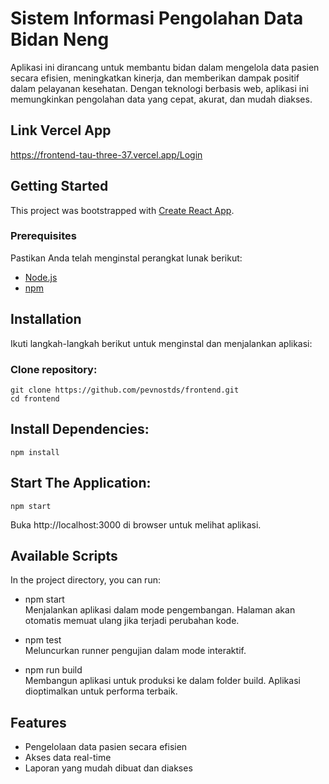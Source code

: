 # Sistem Informasi Pengolahan Data Bidan Neng
Aplikasi ini dirancang untuk membantu bidan dalam mengelola data pasien secara efisien, meningkatkan kinerja, dan memberikan dampak positif dalam pelayanan kesehatan. Dengan teknologi berbasis web, aplikasi ini memungkinkan pengolahan data yang cepat, akurat, dan mudah diakses.  

## Link Vercel App  
https://frontend-tau-three-37.vercel.app/Login  

## Getting Started
This project was bootstrapped with [Create React App](https://reactjs.org/docs/create-a-new-react-app.html).

### Prerequisites
Pastikan Anda telah menginstal perangkat lunak berikut:
- [Node.js](https://nodejs.org/)
- [npm](https://www.npmjs.com/)

## Installation

Ikuti langkah-langkah berikut untuk menginstal dan menjalankan aplikasi:  

### Clone repository:
```
git clone https://github.com/pevnostds/frontend.git
cd frontend
```
 ## Install Dependencies:  
 ```
npm install
```
## Start The Application:  
```
npm start
```
Buka http://localhost:3000 di browser untuk melihat aplikasi.  

## Available Scripts
In the project directory, you can run:

+ npm start  
Menjalankan aplikasi dalam mode pengembangan. Halaman akan otomatis memuat ulang jika terjadi perubahan kode.

+ npm test  
Meluncurkan runner pengujian dalam mode interaktif.

+ npm run build  
Membangun aplikasi untuk produksi ke dalam folder build. Aplikasi dioptimalkan untuk performa terbaik.

## Features
- Pengelolaan data pasien secara efisien
- Akses data real-time
- Laporan yang mudah dibuat dan diakses

